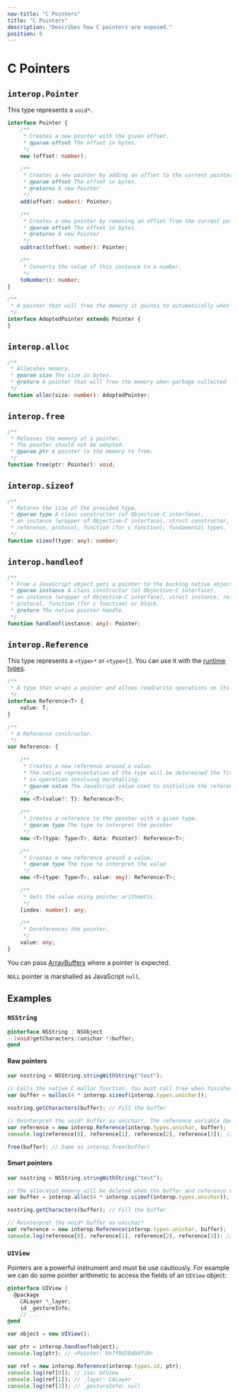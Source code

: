 ```yaml
---
nav-title: "C Pointers"
title: "C Pointers"
description: "Describes how C pointers are exposed."
position: 8
---
```


# C Pointers

## `interop.Pointer`
This type represents a `void*`.

```typescript
interface Pointer {
    /**
     * Creates a new pointer with the given offset.
     * @param offset The offset in bytes.
     */
    new (offset: number);

    /**
     * Creates a new pointer by adding an offset to the current pointer.
     * @param offset The offset in bytes.
     * @returns A new Pointer
     */
    add(offset: number): Pointer;

    /**
     * Creates a new pointer by removing an offset from the current pointer.
     * @param offset The offset in bytes.
     * @returns A new Pointer
     */
    subtract(offset: number): Pointer;

    /**
     * Converts the value of this instance to a number.
     */
    toNumber(): number;
}

/**
 * A pointer that will free the memory it points to automatically when garbage collected.
 */
interface AdoptedPointer extends Pointer {
}
```

## `interop.alloc`
```typescript
/**
 * Allocates memory.
 * @param size The size in bytes.
 * @return A pointer that will free the memory when garbage collected
 */
function alloc(size: number): AdoptedPointer;
```

## `interop.free`
```typescript
/**
 * Releases the memory of a pointer.
 * The pointer should not be adopted.
 * @param ptr A pointer to the memory to free.
 */
function free(ptr: Pointer): void;
```

## `interop.sizeof`
```typescript
/**
 * Returns the size of the provided type.
 * @param type A class constructor (of Objective-C interface),
 * an instance (wrapper of Objective-C interface), struct constructor, struct instance,
 * reference, protocol, function (for c function), fundamental types.
 */
function sizeof(type: any): number;
```

## `interop.handleof`
```typescript
/**
 * From a JavaScript object gets a pointer to the backing native object.
 * @param instance A class constructor (of Objective-C interface),
 * an instance (wrapper of Objective-C interface), struct instance, reference,
 * protocol, function (for c function) or block.
 * @return The native pointer handle
 */
function handleof(instance: any): Pointer;
```

## `interop.Reference`
This type represents a `<type>*` or `<type>[]`. You can use it with the [runtime types](../types/Runtime-Types.md).

```typescript
/**
 * A type that wraps a pointer and allows read/write operations on its value.
 */
interface Reference<T> {
    value: T;
}

/**
 * A Reference constructor.
 */
var Reference: {

    /**
     * Creates a new reference around a value.
     * The native representation of the type will be determined the first time the Reference is used
     * in operation involving marshalling.
     * @param value The JavaScript value used to initialize the reference.
     */
    new <T>(value?: T): Reference<T>;

    /**
     * Creates a reference to the pointer with a given type.
     * @param type The type to interpret the pointer
     */
    new <T>(type: Type<T>, data: Pointer): Reference<T>;

    /**
     * Creates a new reference around a value.
     * @param type The type to interpret the value
     */
    new <T>(type: Type<T>, value: any): Reference<T>;

    /**
     * Gets the value using pointer arithmetic.
     */
    [index: number]: any;

    /**
     * Dereferences the pointer.
     */
    value: any;
}
```

You can pass [ArrayBuffers](https://developer.mozilla.org/en-US/docs/Web/JavaScript/Reference/Global_Objects/ArrayBuffer) where a pointer is expected.

`NULL` pointer is marshalled as JavaScript `null`.

## Examples

### `NSString`

```objective-c
@interface NSString : NSObject
- (void)getCharacters:(unichar *)buffer;
@end
```

#### Raw pointers
```javascript
var nsstring = NSString.stringWithString("test");

// Calls the native C malloc function. You must call free when finished using it.
var buffer = malloc(4 * interop.sizeof(interop.types.unichar));

nsstring.getCharacters(buffer); // Fill the buffer

// Reinterpret the void* buffer as unichar*. The reference variable doesn't retain the allocated buffer.
var reference = new interop.Reference(interop.types.unichar, buffer);
console.log(reference[0], reference[1], reference[2], reference[3]); // "t" "e" "s" "t"

free(buffer); // Same as interop.free(buffer)
```

#### Smart pointers
```javascript
var nsstring = NSString.stringWithString("test");

// The allocated memory will be deleted when the buffer and reference variables get garbage collected
var buffer = interop.alloc(4 * interop.sizeof(interop.types.unichar));

nsstring.getCharacters(buffer); // Fill the buffer

// Reinterpret the void* buffer as unichar*
var reference = new interop.Reference(interop.types.unichar, buffer);
console.log(reference[0], reference[1], reference[2], reference[3]); // "t" "e" "s" "t"
```

### `UIView`
Pointers are a powerful instrument and must be use cautiously. For example we can do some pointer arithmetic to access the fields of an `UIView` object:

```objective-c
@interface UIView {
  @package
    CALayer *_layer;
    id _gestureInfo;
    // ...
@end
```

```javascript
var object = new UIView();

var ptr = interop.handleof(object);
console.log(ptr); // <Pointer: 0x7f9d28d9df10>

var ref = new interop.Reference(interop.types.id, ptr);
console.log(ref[0]); // isa: UIView
console.log(ref[1]); // _layer: CALayer
console.log(ref[2]); // _gestureInfo: null
```
